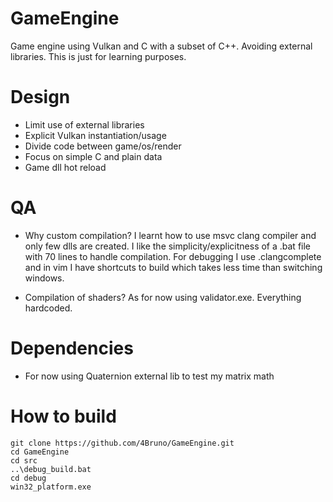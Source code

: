# GameEngine
Game engine using Vulkan and C with a subset of C++. Avoiding external libraries.
This is just for learning purposes.

# Design
* Limit use of external libraries
* Explicit Vulkan instantiation/usage
* Divide code between game/os/render
* Focus on simple C and plain data
* Game dll hot reload

# QA
* Why custom compilation?
I learnt how to use msvc clang compiler and only few dlls are created.
I like the simplicity/explicitness of a .bat file with 70 lines to handle compilation.
For debugging I use .clangcomplete and in vim I have shortcuts to build which takes
less time than switching windows.

* Compilation of shaders?
As for now using validator.exe. Everything hardcoded. 


# Dependencies
* For now using Quaternion external lib to test my matrix math

# How to build
```
git clone https://github.com/4Bruno/GameEngine.git
cd GameEngine
cd src
..\debug_build.bat
cd debug
win32_platform.exe
```
